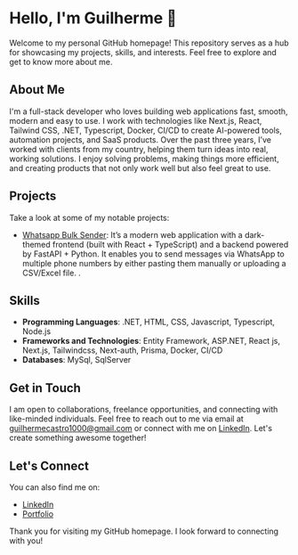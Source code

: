 # Hello, I'm Guilherme 👋

Welcome to my personal GitHub homepage! This repository serves as a hub for showcasing my projects, skills, and interests. Feel free to explore and get to know more about me.

## About Me

I'm a full-stack developer who loves building web applications fast, smooth, modern and easy to use. I work with technologies like Next.js, React, Tailwind CSS, .NET, Typescript, Docker, CI/CD to create AI-powered tools, automation projects, and SaaS products. Over the past three years, I’ve worked with clients from my country, helping them turn ideas into real, working solutions. I enjoy solving problems, making things more efficient, and creating products that not only work well but also feel great to use.
## Projects

Take a look at some of my notable projects:

- [Whatsapp Bulk Sender](https://github.com/guilhermedecastrogt/whatsapp-bulk-sender): It’s a modern web application with a dark-themed frontend (built with React + TypeScript) and a backend powered by FastAPI + Python. It enables you to send messages via WhatsApp to multiple phone numbers by either pasting them manually or uploading a CSV/Excel file. .

## Skills

- **Programming Languages**: .NET, HTML, CSS, Javascript, Typescript, Node.js
- **Frameworks and Technologies**: Entity Framework, ASP.NET, React js, Next.js, Tailwindcss, Next-auth, Prisma, Docker, CI/CD
- **Databases**: MySql, SqlServer

## Get in Touch

I am open to collaborations, freelance opportunities, and connecting with like-minded individuals. Feel free to reach out to me via email at guilhermecastro1000@gmail.com or connect with me on [LinkedIn](https://www.linkedin.com/in/guilhermedecastro-/). Let's create something awesome together!

## Let's Connect

You can also find me on:

- [LinkedIn](https://www.linkedin.com/in/guilhermedecastro-/)
- [Portfolio](https://)

Thank you for visiting my GitHub homepage. I look forward to connecting with you!
